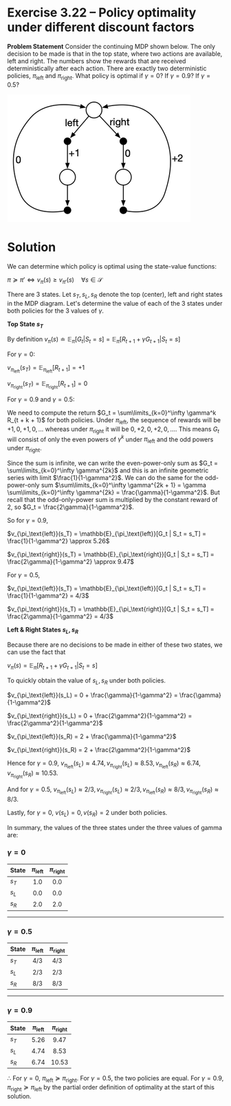 # Exercise 3.22 – Policy optimality under different discount factors

**Problem Statement**
Consider the continuing MDP shown below. The only decision to be made is that in the top state, where two actions are available, left and right. The numbers show the rewards that are received deterministically after each action. There are exactly two deterministic policies, $\pi_\text{left}$ and $\pi_\text{right}$. What policy is optimal if $\gamma=0$? If $\gamma=0.9$? If $\gamma=0.5$?

![mdp](./continuing_mdp.png)

# Solution
We can determine which policy is optimal using the state-value functions:

$\pi \succeq \pi' \iff v_\pi(s) \ge v_{\pi'}(s) \quad \forall s \in \mathcal{S}$

There are 3 states. Let $s_T, s_L, s_R$ denote the top (center), left and right states in the MDP diagram. Let's determine the value of each of the 3 states under both policies for the 3 values of $\gamma$. 

**Top State $s_T$**

By definition $v_\pi(s) \doteq \mathbb{E}_\pi[G_t | S_t=s] = \mathbb{E}_\pi[R_{t+1} + \gamma G_{t+1} | S_t=s]$

For $\gamma=0$:

$v_{\pi_\text{left}}(s_T) = \mathbb{E}_{\pi_\text{left}}[R_{t+1}] = +1$

$v_{\pi_\text{right}}(s_T) = \mathbb{E}_{\pi_\text{right}}[R_{t+1}] = 0$

For $\gamma=0.9$ and $\gamma=0.5$:

We need to compute the return $G_t = \sum\limits_{k=0}^\infty \gamma^k R_{t + k + 1}$ for both policies. Under $\pi_\text{left}$, the sequence of rewards will be $+1, 0, +1, 0, ...$ whereas under $\pi_\text{right}$ it will be $0, +2, 0, +2, 0, ...$. This means $G_t$ will consist of only the even powers of $\gamma^k$ under $\pi_\text{left}$ and the odd powers under $\pi_\text{right}$. 

Since the sum is infinite, we can write the even-power-only sum as $G_t = \sum\limits_{k=0}^\infty \gamma^{2k}$ and this is an infinite geometric series with limit $\frac{1}{1-\gamma^2}$. We can do the same for the odd-power-only sum $\sum\limits_{k=0}^\infty \gamma^{2k + 1} = \gamma \sum\limits_{k=0}^\infty \gamma^{2k} = \frac{\gamma}{1-\gamma^2}$. But recall that the odd-only-power sum is multiplied by the constant reward of 2, so $G_t = \frac{2\gamma}{1-\gamma^2}$.

So for $\gamma=0.9$, 

$v_{\pi_\text{left}}(s_T) = \mathbb{E}_{\pi_\text{left}}[G_t | S_t = s_T] = \frac{1}{1-\gamma^2} \approx 5.26$

$v_{\pi_\text{right}}(s_T) = \mathbb{E}_{\pi_\text{right}}[G_t | S_t = s_T] = \frac{2\gamma}{1-\gamma^2} \approx 9.47$

For $\gamma=0.5$,

$v_{\pi_\text{left}}(s_T) = \mathbb{E}_{\pi_\text{left}}[G_t | S_t = s_T] = \frac{1}{1-\gamma^2} = 4/3$

$v_{\pi_\text{right}}(s_T) = \mathbb{E}_{\pi_\text{right}}[G_t | S_t = s_T] = \frac{2\gamma}{1-\gamma^2} = 4/3$

**Left & Right States $s_L, s_R$**

Because there are no decisions to be made in either of these two states, we can use the fact that

$v_\pi(s) = \mathbb{E}_\pi[R_{t+1} + \gamma G_{t+1} | S_t=s]$

To quickly obtain the value of $s_L, s_R$ under both policies. 

$v_{\pi_\text{left}}(s_L) = 0 + \frac{\gamma}{1-\gamma^2} = \frac{\gamma}{1-\gamma^2}$

$v_{\pi_\text{right}}(s_L) = 0 + \frac{2\gamma^2}{1-\gamma^2} = \frac{2\gamma^2}{1-\gamma^2}$

$v_{\pi_\text{left}}(s_R) = 2 + \frac{\gamma}{1-\gamma^2}$

$v_{\pi_\text{right}}(s_R) = 2 + \frac{2\gamma^2}{1-\gamma^2}$

Hence for $\gamma=0.9$, $v_{\pi_\text{left}}(s_L) \approx 4.74, v_{\pi_\text{right}}(s_L) \approx 8.53, v_{\pi_\text{left}}(s_R) \approx 6.74, v_{\pi_\text{right}}(s_R) \approx 10.53$.

And for $\gamma=0.5$, $v_{\pi_\text{left}}(s_L) \approx 2/3, v_{\pi_\text{right}}(s_L) \approx 2/3, v_{\pi_\text{left}}(s_R) \approx 8/3, v_{\pi_\text{right}}(s_R) \approx 8/3$.

Lastly, for $\gamma=0$, $v(s_L)=0, v(s_R)=2$ under both policies.

In summary, the values of the three states under the three values of gamma are:

### $\gamma = 0$

| State | $\pi_\text{left}$ | $\pi_\text{right}$ |
|-------|:------:|:-------:|
| $s_T$   | 1.0 | 0.0 |
| $s_L$   | 0.0 | 0.0 |
| $s_R$   | 2.0 | 2.0 |

---

### $\gamma = 0.5$

| State | $\pi_\text{left}$ | $\pi_\text{right}$ |
|-------|:------:|:-------:|
| $s_T$   | 4/3 | 4/3 |
| $s_L$   | 2/3 | 2/3 |
| $s_R$   | 8/3 | 8/3 |

---

### $\gamma = 0.9$

| State | $\pi_\text{left}$ | $\pi_\text{right}$ |
|-------|:------:|:-------:|
| $s_T$   | 5.26 | 9.47 |
| $s_L$   | 4.74 | 8.53 |
| $s_R$   | 6.74 | 10.53 |

$\therefore$ For $\gamma=0$, $\pi_\text{left} \succeq \pi_\text{right}$. For $\gamma=0.5$, the two policies are equal. For $\gamma=0.9$, $\pi_\text{right} \succeq \pi_\text{left}$ by the partial order definition of optimality at the start of this solution.
